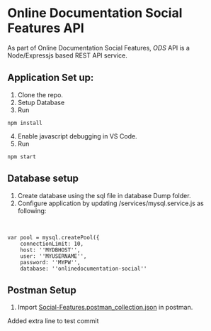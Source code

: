 # Online Documentation Social Features API

As part of Online Documentation Social Features, *ODS* API is a Node/Expressjs based REST API service.

## Application Set up:

1. Clone the repo.
2. Setup Database
3. Run

```
npm install
```

4. Enable javascript debugging in VS Code.
5. Run

```
npm start
```

## Database setup

1. Create database using the sql file in database Dump folder.
2. Configure application by updating /services/mysql.service.js as following:

<br>

```
var pool = mysql.createPool({
    connectionLimit: 10,
    host: ''MYDBHOST'',
    user: ''MYUSERNAME'',
    password: ''MYPW'',
    database: ''onlinedocumentation-social''
```

## Postman Setup

1. Import [Social-Features.postman_collection.json](Social-Features.postman_collection.json) in postman.

Added extra line to test commit